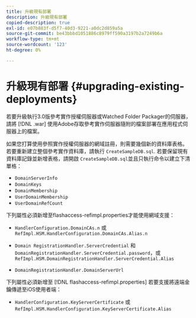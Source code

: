 ```yaml
---
title: 升級現有部署
description: 升級現有部署
copied-description: true
exl-id: e07b883f-d5f7-40d3-9221-a0dc2d859a5a
source-git-commit: be43bbbd1051886c8979ff590a3197b2a7249b6a
workflow-type: tm+mt
source-wordcount: '123'
ht-degree: 0%

---
```


# 升級現有部署 {#upgrading-existing-deployments}

若要升級執行3.0版參考實作授權伺服器或Watched Folder Packager的伺服器，請將 [!DNL .war] 使用Adobe存取參考實作伺服器隨附的檔案部署在應用程式伺服器上的檔案。

如果您打算使用參照實作授權伺服器的網域註冊，則需要幾個新的資料庫表格。 若要重新建立整個參考實作資料庫，請執行 `CreateSampleDB.sql`. 若要保留現有資料庫記錄並新增表格，請開啟 `CreateSampleDB.sql`並且只執行命令以建立下清單格：

* `DomainServerInfo`
* `DomainKeys`
* `DomainMembership`
* `UserDomainMembership`
* `UserDomainRefCount`

下列屬性必須新增至flashaccess-refimpl.properties才能使用網域支援：

* `HandlerConfiguration.DomainCAs.n` 或 `RefImpl.HSM.HandlerConfiguration.DomainCAs.Alias.n`

* `Domain RegistrationHandler.ServerCredential` 和 `DomainRegistrationHandler.ServerCredential.password`，或 `RefImpl.HSM.DomainRegistrationHandler.ServerCredential.Alias`

* `DomainRegistrationHandler.DomainServerUrl`

下列屬性必須新增至 [!DNL flashaccess-refimpl.properties] 若要支援將遠端金鑰傳遞至iOS使用者端：

* `HandlerConfiguration.KeyServerCertificate` 或 `RefImpl.HSM.HandlerConfiguration.KeyServerCertificate.Alias`
